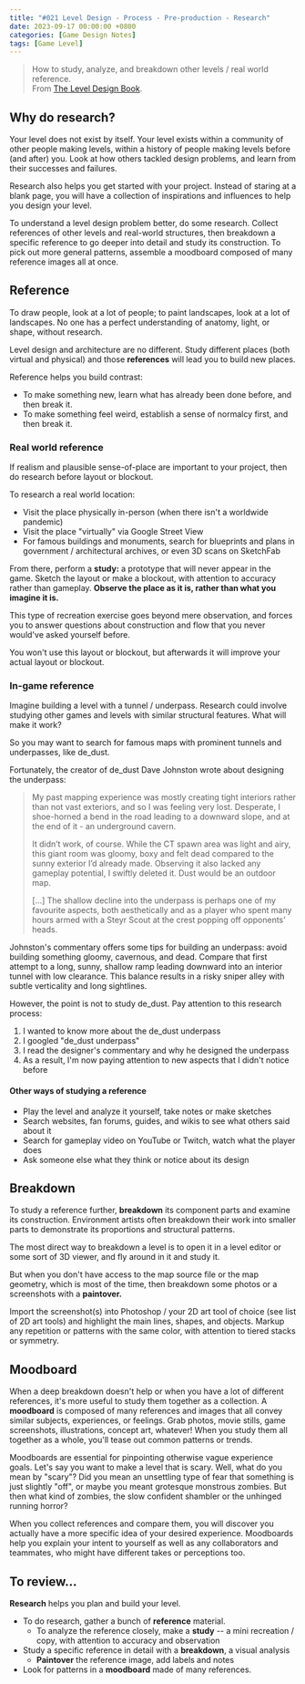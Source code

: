 ```yaml
---
title: "#021 Level Design - Process - Pre-production - Research"
date: 2023-09-17 00:00:00 +0800
categories: [Game Design Notes]
tags: [Game Level]
---
```


> How to study, analyze, and breakdown other levels / real world reference.<br>
> From [The Level Design Book](https://book.leveldesignbook.com/).

## Why do research?
Your level does not exist by itself. Your level exists within a community of other people making levels, within a history of people making levels before (and after) you. Look at how others tackled design problems, and learn from their successes and failures.

Research also helps you get started with your project. Instead of staring at a blank page, you will have a collection of inspirations and influences to help you design your level.

To understand a level design problem better, do some research. Collect references of other levels and real-world structures, then breakdown a specific reference to go deeper into detail and study its construction. To pick out more general patterns, assemble a moodboard composed of many reference images all at once.

## Reference
To draw people, look at a lot of people; to paint landscapes, look at a lot of landscapes. No one has a perfect understanding of anatomy, light, or shape, without research.

Level design and architecture are no different. Study different places (both virtual and physical) and those **references** will lead you to build new places.

Reference helps you build contrast:
- To make something new, learn what has already been done before, and then break it.
- To make something feel weird, establish a sense of normalcy first, and then break it.

### Real world reference
If realism and plausible sense-of-place are important to your project, then do research before layout or blockout.

To research a real world location:
- Visit the place physically in-person (when there isn't a worldwide pandemic)
- Visit the place "virtually" via Google Street View
-  For famous buildings and monuments, search for blueprints and plans in government / architectural archives, or even 3D scans on SketchFab

From there, perform a **study:** a prototype that will never appear in the game. Sketch the layout or make a blockout, with attention to accuracy rather than gameplay. **Observe the place as it is, rather than what you imagine it is.**

This type of recreation exercise goes beyond mere observation, and forces you to answer questions about construction and flow that you never would've asked yourself before. 

You won't use this layout or blockout, but afterwards it will improve your actual layout or blockout.

### In-game reference
Imagine building a level with a tunnel / underpass. Research could involve studying other games and levels with similar structural features. What will make it work?

So you may want to search for famous maps with prominent tunnels and underpasses, like de_dust.

Fortunately, the creator of de_dust Dave Johnston wrote about designing the underpass:
> My past mapping experience was mostly creating tight interiors rather than not vast exteriors, and so I was feeling very lost. Desperate, I shoe-horned a bend in the road leading to a downward slope, and at the end of it - an underground cavern. 
>
> It didn’t work, of course. While the CT spawn area was light and airy, this giant room was gloomy, boxy and felt dead compared to the sunny exterior I’d already made. Observing it also lacked any gameplay potential, I swiftly deleted it. Dust would be an outdoor map.
>
> [...] The shallow decline into the underpass is perhaps one of my favourite aspects, both aesthetically and as a player who spent many hours armed with a Steyr Scout at the crest popping off opponents’ heads.

Johnston's commentary offers some tips for building an underpass: avoid building something gloomy, cavernous, and dead. Compare that first attempt to a long, sunny, shallow ramp leading downward into an interior tunnel with low clearance. This balance results in a risky sniper alley with subtle verticality and long sightlines.

However, the point is not to study de_dust. Pay attention to this research process:
1. I wanted to know more about the de_dust underpass
2. I googled "de_dust underpass"
3. I read the designer's commentary and why he designed the underpass
4. As a result, I'm now paying attention to new aspects that I didn't notice before

#### Other ways of studying a reference
- Play the level and analyze it yourself, take notes or make sketches
- Search websites, fan forums, guides, and wikis to see what others said about it
- Search for gameplay video on YouTube or Twitch, watch what the player does
- Ask someone else what they think or notice about its design

## Breakdown
To study a reference further, **breakdown** its component parts and examine its construction. Environment artists often breakdown their work into smaller parts to demonstrate its proportions and structural patterns.

The most direct way to breakdown a level is to open it in a level editor or some sort of 3D viewer, and fly around in it and study it.

But when you don't have access to the map source file or the map geometry, which is most of the time, then breakdown some photos or a screenshots with a **paintover.**

Import the screenshot(s) into Photoshop / your 2D art tool of choice (see list of 2D art tools) and highlight the main lines, shapes, and objects. Markup any repetition or patterns with the same color, with attention to tiered stacks or symmetry.

## Moodboard
When a deep breakdown doesn't help or when you have a lot of different references, it's more useful to study them together as a collection. A **moodboard** is composed of many references and images that all convey similar subjects, experiences, or feelings. Grab photos, movie stills, game screenshots, illustrations, concept art, whatever! When you study them all together as a whole, you'll tease out common patterns or trends. 

Moodboards are essential for pinpointing otherwise vague experience goals. Let's say you want to make a level that is scary. Well, what do you mean by "scary"? Did you mean an unsettling type of fear that something is just slightly "off", or maybe you meant grotesque monstrous zombies. But then what kind of zombies, the slow confident shambler or the unhinged running horror?

When you collect references and compare them, you will discover you actually have a more specific idea of your desired experience. Moodboards help you explain your intent to yourself as well as any collaborators and teammates, who might have different takes or perceptions too.

## To review...
**Research** helps you plan and build your level.
- To do research, gather a bunch of **reference** material.
    - To analyze the reference closely, make a **study** -- a mini recreation / copy, with attention to accuracy and observation
- Study a specific reference in detail with a **breakdown**, a visual analysis
    - **Paintover** the reference image, add labels and notes
- Look for patterns in a **moodboard** made of many references.
